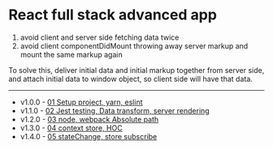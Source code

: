 # React full stack advanced app

1. avoid client and server side fetching data twice
1. avoid client componentDidMount throwing away server markup and mount the same markup again

To solve this, deliver initial data and initial markup together from server side, and attach initial data to window object, so client side will have that data.

---

* v1.0.0 - [01 Setup project, yarn, eslint](./docs/01_setup.md)
* v1.1.0 - [02 Jest testing, Data transform, server rendering](./docs/02_fullStack.md)
* v1.2.0 - [03 node, webpack Absolute path](./docs/03_refactor.md)
* v1.3.0 - [04 context store, HOC](./docs/04_context_HOC.md)
* v1.4.0 - [05 stateChange, store subscribe](./docs/05_stateChange.md)